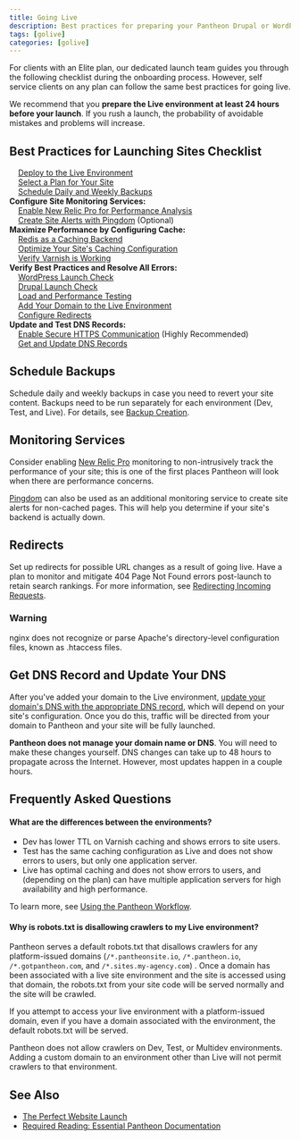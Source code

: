 ```yaml
---
title: Going Live
description: Best practices for preparing your Pantheon Drupal or WordPress site launch.
tags: [golive]
categories: [golive]
---
```

For clients with an Elite plan, our dedicated launch team guides you through the following checklist during the onboarding process. However, self service clients on any plan can follow the same best practices for going live.

We recommend that you **prepare the Live environment at least 24 hours before your launch**. If you rush a launch,  the probability of avoidable mistakes and problems will increase.

## Best Practices for Launching Sites Checklist
&nbsp;&nbsp;&nbsp;<span class="glyphicon  glyphicon-unchecked" aria-hidden="true"></span> [Deploy to the Live Environment](/docs/pantheon-workflow/#deploy-code-to-live.)<br>
&nbsp;&nbsp;&nbsp;<span class="glyphicon  glyphicon-unchecked" aria-hidden="true"></span> [Select a Plan for Your Site](/docs/select-plan/)<br>
&nbsp;&nbsp;&nbsp;<span class="glyphicon  glyphicon-unchecked" aria-hidden="true"></span> [Schedule Daily and Weekly Backups](#schedule-backups)<br>
**Configure Site Monitoring Services:**<br>
&nbsp;&nbsp;&nbsp;<span class="glyphicon  glyphicon-unchecked" aria-hidden="true"></span> [Enable New Relic Pro for Performance Analysis](#monitoring-services)<br>
&nbsp;&nbsp;&nbsp;<span class="glyphicon  glyphicon-unchecked" aria-hidden="true"></span> [Create Site Alerts with Pingdom](#monitoring-services) (Optional)<br>
**Maximize Performance by Configuring Cache:**<br>
&nbsp;&nbsp;&nbsp;<span class="glyphicon  glyphicon-unchecked" aria-hidden="true"></span> [Redis as a Caching Backend](/docs/redis)<br>
&nbsp;&nbsp;&nbsp;<span class="glyphicon  glyphicon-unchecked" aria-hidden="true"></span> [Optimize Your Site's Caching Configuration](/docs/varnish)<br>
&nbsp;&nbsp;&nbsp;<span class="glyphicon  glyphicon-unchecked" aria-hidden="true"></span> [Verify Varnish is Working](/docs/test-varnish)<br>
**Verify Best Practices and Resolve All Errors:**<br>
&nbsp;&nbsp;&nbsp;<span class="glyphicon  glyphicon-unchecked" aria-hidden="true"></span> [WordPress Launch Check](/docs/wordpress-launch-check/)<br>
&nbsp;&nbsp;&nbsp;<span class="glyphicon  glyphicon-unchecked" aria-hidden="true"></span> [Drupal Launch Check](/docs/drupal-launch-check/)<br>
&nbsp;&nbsp;&nbsp;<span class="glyphicon  glyphicon-unchecked" aria-hidden="true"></span> [Load and Performance Testing](/docs/load-and-performance-testing/)<br>
&nbsp;&nbsp;&nbsp;<span class="glyphicon  glyphicon-unchecked" aria-hidden="true"></span> <a href="/docs/domains#step-2-add-domains-to-the-site-environment" data-proofer-ignore>Add Your Domain to the Live Environment</a><br>
&nbsp;&nbsp;&nbsp;<span class="glyphicon  glyphicon-unchecked" aria-hidden="true"></span>  [Configure Redirects](#redirects)<br>
**Update and Test DNS Records:**<br>
&nbsp;&nbsp;&nbsp;<span class="glyphicon  glyphicon-unchecked" aria-hidden="true"></span> [Enable Secure HTTPS Communication](/docs/enable-https) (Highly Recommended)<br>
&nbsp;&nbsp;&nbsp;<span class="glyphicon  glyphicon-unchecked" aria-hidden="true"></span> [Get and Update DNS Records](#get-dns-record-and-update-your-dns)<br>


## Schedule Backups

Schedule daily and weekly backups in case you need to revert your site content. Backups need to be run separately for each environment (Dev, Test, and Live). For details, see [Backup Creation](/docs/create-backups).

## Monitoring Services

Consider enabling [New Relic Pro](/docs/new-relic) monitoring to non-intrusively track the performance of your site; this is one of the first places Pantheon will look when there are performance concerns.

[Pingdom](https://www.pingdom.com/) can also be used as an additional monitoring service to create site alerts for non-cached pages. This will help you determine if your site's backend is actually down.

##  Redirects

Set up redirects for possible URL changes as a result of going live. Have a plan to monitor and mitigate 404 Page Not Found errors post-launch to retain search rankings. For more information, see [Redirecting Incoming Requests](/docs/redirects/).
<div class="alert alert-danger" role="alert">
<h3 class="info">Warning</h3>
<p>nginx does not recognize or parse Apache's directory-level configuration files, known as .htaccess files.</p></div>

## Get DNS Record and Update Your DNS

After you've added your domain to the Live environment, <a href="/docs/domains/#step-3-configure-your-dns" data-proofer-ignore>update your domain's DNS with the appropriate DNS record</a>, which will depend on your site's configuration. Once you do this, traffic will be directed from your domain to Pantheon and your site will be fully launched.

**Pantheon does not manage your domain name or DNS**. You will need to make these changes yourself. DNS changes can take up to 48 hours to propagate across the Internet. However, most updates happen in a couple hours.

## Frequently Asked Questions

#### What are the differences between the environments?

- Dev has lower TTL on Varnish caching and shows errors to site users.
- Test has the same caching configuration as Live and does not show errors to users, but only one application server.
- Live has optimal caching and does not show errors to users, and (depending on the plan) can have multiple application servers for high availability and high performance.

To learn more, see [Using the Pantheon Workflow](/docs/pantheon-workflow/).

#### Why is robots.txt is disallowing crawlers to my Live environment?

Pantheon serves a default robots.txt that disallows crawlers for any platform-issued domains (`/*.pantheonsite.io`, `/*.pantheon.io`, `/*.gotpantheon.com`, and `/*.sites.my-agency.com`) . Once a domain has been associated with a live site environment and the site is accessed using that domain, the robots.txt from your site code will be served normally and the site will be crawled.

If you attempt to access your live environment with a platform-issued domain, even if you have a domain associated with the environment, the default robots.txt will be served.

Pantheon does not allow crawlers on Dev, Test, or Multidev environments. Adding a custom domain to an environment other than Live will not permit crawlers to that environment.

## See Also
- [The Perfect Website Launch <span class="glyphicon  glyphicon-book" aria-hidden="true"></span>](https://pantheon.io/sites/default/files/perfect-website-launch-pantheon-ebook.pdf)
- [Required Reading: Essential Pantheon Documentation](/docs/required-reading)
